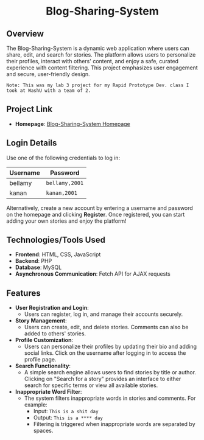 <div align="center">
    <h1 id="Header">Blog-Sharing-System</h1>
</div>

## Overview
The Blog-Sharing-System is a dynamic web application where users can share, edit, and search for stories. The platform allows users to personalize their profiles, interact with others' content, and enjoy a safe, curated experience with content filtering. This project emphasizes user engagement and secure, user-friendly design.

```
Note: This was my lab 3 project for my Rapid Prototype Dev. class I took at WashU with a team of 2.
```

## Project Link
- **Homepage**: [Blog-Sharing-System Homepage](http://ec2-50-17-104-237.compute-1.amazonaws.com/~kananAhmadov/module-3-group/login.php)

## Login Details
Use one of the following credentials to log in:

| Username  | Password      |
|-----------|---------------|
| bellamy   | `bellamy,2001`|
| kanan     | `kanan,2001`  |

Alternatively, create a new account by entering a username and password on the homepage and clicking **Register**. Once registered, you can start adding your own stories and enjoy the platform!

## Technologies/Tools Used
- **Frontend**: HTML, CSS, JavaScript
- **Backend**: PHP
- **Database**: MySQL
- **Asynchronous Communication**: Fetch API for AJAX requests

## Features
- **User Registration and Login**:
  - Users can register, log in, and manage their accounts securely.  
- **Story Management**:
  - Users can create, edit, and delete stories. Comments can also be added to others' stories.
- **Profile Customization**:
  - Users can personalize their profiles by updating their bio and adding social links. Click on the username after logging in to access the profile page.
- **Search Functionality**:
  - A simple search engine allows users to find stories by title or author. Clicking on "Search for a story" provides an interface to either search for specific terms or view all available stories.
- **Inappropriate Word Filter**:
  - The system filters inappropriate words in stories and comments. For example:
    - Input: `This is a shit day`
    - Output: `This is a **** day`
    - Filtering is triggered when inappropriate words are separated by spaces.

